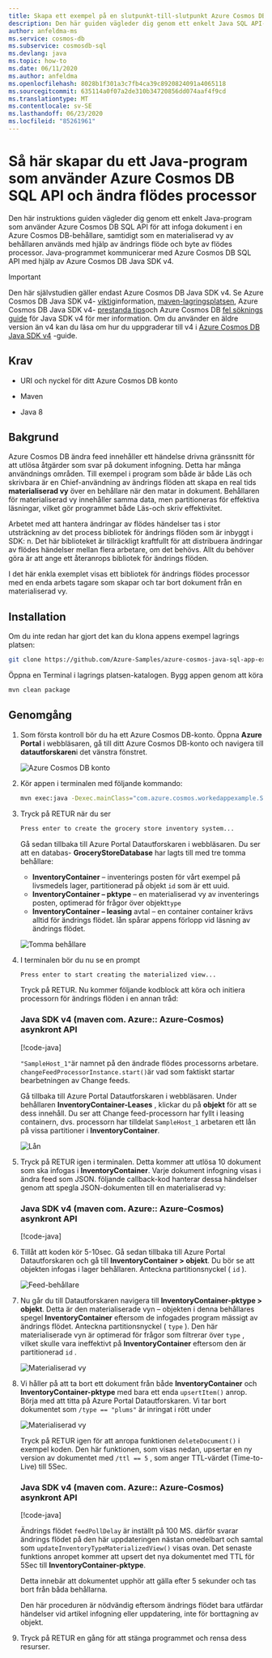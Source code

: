 ```yaml
---
title: Skapa ett exempel på en slutpunkt-till-slutpunkt Azure Cosmos DB Java SDK v4-program med hjälp av ändra feed
description: Den här guiden vägleder dig genom ett enkelt Java SQL API-program som infogar dokument i en Azure Cosmos DB-behållare, samtidigt som en materialiserad vy av behållaren används med hjälp av Change feed.
author: anfeldma-ms
ms.service: cosmos-db
ms.subservice: cosmosdb-sql
ms.devlang: java
ms.topic: how-to
ms.date: 06/11/2020
ms.author: anfeldma
ms.openlocfilehash: 8028b1f301a3c7fb4ca39c8920824091a4065118
ms.sourcegitcommit: 635114a0f07a2de310b34720856dd074aaf4f9cd
ms.translationtype: MT
ms.contentlocale: sv-SE
ms.lasthandoff: 06/23/2020
ms.locfileid: "85261961"
---
```

# <a name="how-to-create-a-java-application-that-uses-azure-cosmos-db-sql-api-and-change-feed-processor"></a>Så här skapar du ett Java-program som använder Azure Cosmos DB SQL API och ändra flödes processor

Den här instruktions guiden vägleder dig genom ett enkelt Java-program som använder Azure Cosmos DB SQL API för att infoga dokument i en Azure Cosmos DB-behållare, samtidigt som en materialiserad vy av behållaren används med hjälp av ändrings flöde och byte av flödes processor. Java-programmet kommunicerar med Azure Cosmos DB SQL API med hjälp av Azure Cosmos DB Java SDK v4.

> [!IMPORTANT]  
> Den här självstudien gäller endast Azure Cosmos DB Java SDK v4. Se Azure Cosmos DB Java SDK v4- [viktig](sql-api-sdk-java-v4.md)information, [maven-lagringsplatsen](https://mvnrepository.com/artifact/com.azure/azure-cosmos), Azure Cosmos DB Java SDK v4- [prestanda tips](performance-tips-java-sdk-v4-sql.md)och Azure Cosmos DB [fel söknings guide](troubleshoot-java-sdk-v4-sql.md) för Java SDK v4 för mer information. Om du använder en äldre version än v4 kan du läsa om hur du uppgraderar till v4 i [Azure Cosmos DB Java SDK v4](migrate-java-v4-sdk.md) -guide.
>

## <a name="prerequisites"></a>Krav

* URI och nyckel för ditt Azure Cosmos DB konto

* Maven

* Java 8

## <a name="background"></a>Bakgrund

Azure Cosmos DB ändra feed innehåller ett händelse drivna gränssnitt för att utlösa åtgärder som svar på dokument infogning. Detta har många användnings områden. Till exempel i program som både är både Läs och skrivbara är en Chief-användning av ändrings flöden att skapa en real tids **materialiserad vy** över en behållare när den matar in dokument. Behållaren för materialiserad vy innehåller samma data, men partitioneras för effektiva läsningar, vilket gör programmet både Läs-och skriv effektivitet.

Arbetet med att hantera ändringar av flödes händelser tas i stor utsträckning av det process bibliotek för ändrings flöden som är inbyggt i SDK: n. Det här biblioteket är tillräckligt kraftfullt för att distribuera ändringar av flödes händelser mellan flera arbetare, om det behövs. Allt du behöver göra är att ange ett återanrops bibliotek för ändrings flöden.

I det här enkla exemplet visas ett bibliotek för ändrings flödes processor med en enda arbets tagare som skapar och tar bort dokument från en materialiserad vy.

## <a name="setup"></a>Installation

Om du inte redan har gjort det kan du klona appens exempel lagrings platsen:

```bash
git clone https://github.com/Azure-Samples/azure-cosmos-java-sql-app-example.git
```

Öppna en Terminal i lagrings platsen-katalogen. Bygg appen genom att köra

```bash
mvn clean package
```

## <a name="walkthrough"></a>Genomgång

1. Som första kontroll bör du ha ett Azure Cosmos DB-konto. Öppna **Azure Portal** i webbläsaren, gå till ditt Azure Cosmos DB-konto och navigera till **datautforskaren**i det vänstra fönstret.

    ![Azure Cosmos DB konto](media/create-sql-api-java-changefeed/cosmos_account_empty.JPG)

1. Kör appen i terminalen med följande kommando:

    ```bash
    mvn exec:java -Dexec.mainClass="com.azure.cosmos.workedappexample.SampleGroceryStore" -DACCOUNT_HOST="your-account-uri" -DACCOUNT_KEY="your-account-key" -Dexec.cleanupDaemonThreads=false
    ```

1. Tryck på RETUR när du ser

    ```bash
    Press enter to create the grocery store inventory system...
    ```

    Gå sedan tillbaka till Azure Portal Datautforskaren i webbläsaren. Du ser att en databas- **GroceryStoreDatabase** har lagts till med tre tomma behållare: 

    * **InventoryContainer** – inventerings posten för vårt exempel på livsmedels lager, partitionerad på objekt ```id``` som är ett uuid.
    * **InventoryContainer – pktype** – en materialiserad vy av inventerings posten, optimerad för frågor över objekt```type```
    * **InventoryContainer – leasing** avtal – en container container krävs alltid för ändrings flödet. lån spårar appens förlopp vid läsning av ändrings flödet.


    ![Tomma behållare](media/create-sql-api-java-changefeed/cosmos_account_resources_lease_empty.JPG)


1. I terminalen bör du nu se en prompt

    ```bash
    Press enter to start creating the materialized view...
    ```

    Tryck på RETUR. Nu kommer följande kodblock att köra och initiera processorn för ändrings flöden i en annan tråd: 

    ### <a name="java-sdk-v4-maven-comazureazure-cosmos-async-api"></a><a id="java4-connection-policy-async"></a>Java SDK v4 (maven com. Azure:: Azure-Cosmos) asynkront API

    [!code-java[](~/azure-cosmos-java-sql-app-example/src/main/java/com/azure/cosmos/workedappexample/SampleGroceryStore.java?name=InitializeCFP)]

    ```"SampleHost_1"```är namnet på den ändrade flödes processorns arbetare. ```changeFeedProcessorInstance.start()```är vad som faktiskt startar bearbetningen av Change feeds.

    Gå tillbaka till Azure Portal Datautforskaren i webbläsaren. Under behållaren **InventoryContainer-Leases** , klickar du på **objekt** för att se dess innehåll. Du ser att Change feed-processorn har fyllt i leasing containern, dvs. processorn har tilldelat ```SampleHost_1``` arbetaren ett lån på vissa partitioner i **InventoryContainer**.

    ![Lån](media/create-sql-api-java-changefeed/cosmos_leases.JPG)

1. Tryck på RETUR igen i terminalen. Detta kommer att utlösa 10 dokument som ska infogas i **InventoryContainer**. Varje dokument infogning visas i ändra feed som JSON. följande callback-kod hanterar dessa händelser genom att spegla JSON-dokumenten till en materialiserad vy:

    ### <a name="java-sdk-v4-maven-comazureazure-cosmos-async-api"></a><a id="java4-connection-policy-async"></a>Java SDK v4 (maven com. Azure:: Azure-Cosmos) asynkront API

    [!code-java[](~/azure-cosmos-java-sql-app-example/src/main/java/com/azure/cosmos/workedappexample/SampleGroceryStore.java?name=CFPCallback)]

1. Tillåt att koden kör 5-10sec. Gå sedan tillbaka till Azure Portal Datautforskaren och gå till **InventoryContainer > objekt**. Du bör se att objekten infogas i lager behållaren. Anteckna partitionsnyckel ( ```id``` ).

    ![Feed-behållare](media/create-sql-api-java-changefeed/cosmos_items.JPG)

1. Nu går du till Datautforskaren navigera till **InventoryContainer-pktype > objekt**. Detta är den materialiserade vyn – objekten i denna behållares spegel **InventoryContainer** eftersom de infogades program mässigt av ändrings flödet. Anteckna partitionsnyckel ( ```type``` ). Den här materialiserade vyn är optimerad för frågor som filtrerar över ```type``` , vilket skulle vara ineffektivt på **InventoryContainer** eftersom den är partitionerad ```id``` .

    ![Materialiserad vy](media/create-sql-api-java-changefeed/cosmos_materializedview2.JPG)

1. Vi håller på att ta bort ett dokument från både **InventoryContainer** och **InventoryContainer-pktype** med bara ett enda ```upsertItem()``` anrop. Börja med att titta på Azure Portal Datautforskaren. Vi tar bort dokumentet som ```/type == "plums"``` är inringat i rött under

    ![Materialiserad vy](media/create-sql-api-java-changefeed/cosmos_materializedview-emph-todelete.JPG)

    Tryck på RETUR igen för att anropa funktionen ```deleteDocument()``` i exempel koden. Den här funktionen, som visas nedan, upsertar en ny version av dokumentet med ```/ttl == 5``` , som anger TTL-värdet (Time-to-Live) till 5Sec. 
    
    ### <a name="java-sdk-v4-maven-comazureazure-cosmos-async-api"></a><a id="java4-connection-policy-async"></a>Java SDK v4 (maven com. Azure:: Azure-Cosmos) asynkront API

    [!code-java[](~/azure-cosmos-java-sql-app-example/src/main/java/com/azure/cosmos/workedappexample/SampleGroceryStore.java?name=DeleteWithTTL)]

    Ändrings flödet ```feedPollDelay``` är inställt på 100 MS. därför svarar ändrings flödet på den här uppdateringen nästan omedelbart och samtal som ```updateInventoryTypeMaterializedView()``` visas ovan. Det senaste funktions anropet kommer att upsert det nya dokumentet med TTL för 5Sec till **InventoryContainer-pktype**.

    Detta innebär att dokumentet upphör att gälla efter 5 sekunder och tas bort från båda behållarna.

    Den här proceduren är nödvändig eftersom ändrings flödet bara utfärdar händelser vid artikel infogning eller uppdatering, inte för borttagning av objekt.

1. Tryck på RETUR en gång för att stänga programmet och rensa dess resurser.
